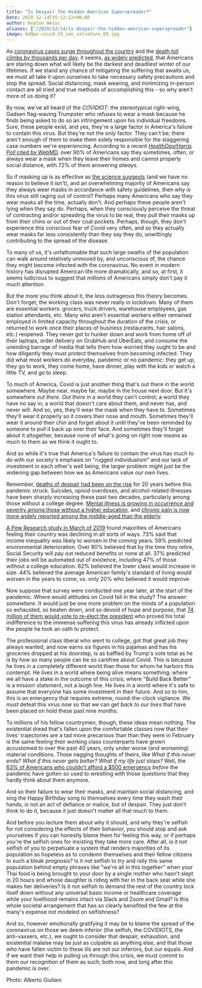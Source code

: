 ```yaml
---
title: "Is Despair the Hidden American Superspreader?"
Date: 2020-12-14T15:12:12+00:00
author: Keaton Weiss
aliases: ["/2020/12/14/is-despair-the-hidden-american-superspreader"]
image: 640px-covid-19_san_salvatore_09.jpg
---
```


As [coronavirus cases surge throughout the country](https://www.google.com/search?q=coronavirus+new+cases&rlz=1C5CHFA_enUS890US890&oq=coronavirus+new+cases&aqs=chrome.0.69i59l3j0i402j0i131i433l2j0l2.2977j0j4&sourceid=chrome&ie=UTF-8) and the [death toll climbs by thousands per day](https://www.google.com/search?q=coronavirus+new+cases&rlz=1C5CHFA_enUS890US890&oq=coronavirus+new+cases&aqs=chrome.0.69i59l3j0i402j0i131i433l2j0l2.2977j0j4&sourceid=chrome&ie=UTF-8), it seems, [as widely predicted](https://www.healthline.com/health-news/the-us-is-likely-headed-for-a-dark-winter-heres-what-that-means), that Americans are staring down what will likely be the darkest and deadliest winter of our lifetimes. If we stand any chance of mitigating the suffering that awaits us, we must all take it upon ourselves to take necessary safety precautions and stop the spread. Social distancing, mask wearing, and minimizing in-person contact are all tried and true methods of accomplishing this - so why aren't more of us doing it?

By now, we've all heard of the *COVIDIOT*: the stereotypical right-wing, Gadsen flag-waving Trumpster who refuses to wear a mask because he finds being asked to do so an infringement upon his individual freedoms. Sure, these people exist, and yes, they're a large factor in America's failure to contain this virus. But they're not the only factor. They can't be; there aren't enough of them to make them solely responsible for the staggering case numbers we're experiencing. According to a recent [*HealthDay/Harris Poll* cited by WebMD](https://www.webmd.com/lung/news/20201022/mask-use-by-americans-now-tops-90-poll-finds#1), over 90% of Americans say they sometimes, often, or always wear a mask when they leave their homes and cannot properly social distance, with 72% of them answering *always*.

So if masking up is as effective as [the science suggests](https://files.fast.ai/papers/masks_lit_review.pdf) (and we have no reason to believe it isn't), and an overwhelming majority of Americans say they always wear masks in accordance with safety guidelines, then why is this virus still raging out of control? Perhaps many Americans who say they wear masks all the time, actually don't. And perhaps these people aren't lying when they say do. Perhaps, when they consciously perceive the threat of contracting and/or spreading the virus to be real, they pull their masks up from their chins or out of their coat pockets. Perhaps, though, they don't experience this conscious fear of Covid very often, and so they actually wear masks far less consistently than they say they do, unwittingly contributing to the spread of the disease.

To many of us, it's unfathomable that such large swaths of the population can walk around relatively unmoved by, and unconscious of, the chance they might become infected with the coronavirus. No event in modern history has disrupted American life more dramatically, and so, at first, it seems ludicrous to suggest that millions of Americans simply don't pay it much attention. 

But the more you think about it, the less outrageous this theory becomes. Don't forget, the working class was never really in lockdown. Many of them are essential workers: grocers, truck drivers, warehouse employees, gas station attendants, etc. Many who aren't essential workers either remained employed in limited capacity throughout the duration of the crisis, or returned to work once their places of business (restaurants, hair salons, etc.) reopened. They never got to hunker down and work from home off of their laptops, order delivery on GrubHub and UberEats, and consume the unending barrage of media that tells them how worried they ought to be and how diligently they must protect themselves from becoming infected. They did what most workers do everyday, pandemic or no pandemic: they get up, they go to work, they come home, have dinner, play with the kids or watch a little TV, and go to sleep.

To much of America, Covid is just another thing that's out there in the world somewhere. Maybe near, maybe far, maybe in the house next door. But it's somewhere *out there*. *Out there* in a world they can't control; a world they have no say in; a world that doesn't care about them, and never has, and never will. And so, yes, they'll wear the mask when they have to. Sometimes they'll wear it properly so it covers their nose and mouth. Sometimes they'll wear it around their chin and forget about it until they've been reminded by someone to pull it back up over their face. And sometimes they'll forget about it altogether, because none of what's going on right now means as much to them as we think it ought to.

And so while it's true that America's failure to contain the virus has much to do with our society's emphasis on "rugged individualism" and our lack of investment in each other's well being, the larger problem might just be the widening gap between how we as Americans value *our own* lives.

Remember, [deaths of despair had been on the rise](https://www.jec.senate.gov/public/index.cfm/republicans/2019/9/long-term-trends-in-deaths-of-despair) for 20 years before this pandemic struck. Suicides, opioid overdoses, and alcohol-related illnesses have been sharply increasing these past two decades, particularly among those without a college degree. [Mental illness is growing in occurrence and severity among those without a higher education](https://www.npr.org/2020/03/18/817687042/deaths-of-despair-examines-the-steady-erosion-of-u-s-working-class-life), and [chronic pain is now more widely reported among the middle-aged than the elderly](https://www.usnews.com/news/health-news/articles/2020-09-21/middle-aged-americans-report-more-pain-than-seniors).

[A Pew Research study in March of 2019](https://www.pewsocialtrends.org/2019/03/21/public-sees-an-america-in-decline-on-many-fronts/) found majorities of Americans feeling their country was declining in all sorts of ways. 73% said that income inequality was likely to worsen in the coming years. 59% predicted environmental deterioration. Over 80% believed that by the time they retire, Social Security will pay out reduced benefits or none at all. 37% predicted their jobs will be automated out of existence, including 47% of those without a college education. 62% believed the lower class would increase in size. 44% believed the average American family's standard of living would worsen in the years to come, vs. only 20% who believed it would improve.

Now suppose that survey were conducted one year later, at the start of the pandemic. Where would attitudes on Covid fall in the study? The answer: *somewhere.* It would just be one more problem on the minds of a population so exhausted, so beaten down, and so devoid of hope and purpose, that [74 million of them would vote to re-elect the president](https://www.google.com/search?q=thow+many+votes+did+trump+get+in+2020&oq=thow+many+votes+did+trump+get+in+2020&aqs=chrome..69i57.7455j0j4&sourceid=chrome&ie=UTF-8) who proved his total indifference to the immense suffering this virus has already inflicted upon the people he took an oath to protect.

The professional class liberal who went to college, got that great job they always wanted, and now earns six figures in his pajamas and has his groceries dropped at his doorstep, is as baffled by Trump's vote total as he is by how so many people can be so carefree about Covid. This is because he lives in a completely different world than those for whom he harbors this contempt. He lives in a world where being alive means something; where we all have a stake in the outcome of this crisis; where "Build Back Better" is a mission statement, not a laugh line. He lives in a world where it's safe to assume that everyone has some investment in their future. And so to him, this is an emergency that requires extreme, round-the-clock vigilance. We *must* defeat this virus *now* so that we can get *back to our lives* that have been placed on hold these past nine months.

To millions of his fellow countrymen, though, these ideas mean nothing. The existential dread that's fallen upon the comfortable classes now that their lives' trajectories are a tad more precarious than than they were in February is the same feeling their working class counterparts have grown accustomed to over the past 40 years, only under worse (and worsening) material conditions. Those nagging thoughts of theirs, like *What if this never ends? What if this never gets better?* *What if my life just stops?* Well, the [63% of Americans who couldn't afford a $500 emergency](https://www.forbes.com/sites/maggiemcgrath/2016/01/06/63-of-americans-dont-have-enough-savings-to-cover-a-500-emergency/?sh=91d4d3b4e0d9) *before* the pandemic have gotten so used to wrestling with those questions that they hardly think about them anymore. 

And so their failure to wear their masks, and maintain social distancing, and sing the Happy Birthday song to themselves every time they wash their hands, is not an act of defiance or malice, but of despair. They just don't think to do it, because it just doesn't matter all that much to them.

And before you lecture them about why it should, and why they're selfish for not considering the effects of their behavior, you should stop and ask yourselves if you can honestly blame them for feeling this way, or if perhaps you're the selfish ones for insisting they take more care. After all, is it not selfish of you to perpetuate a system that renders majorities of its population so hopeless as to condemn themselves and their fellow citizens to such a bleak prognosis? Is it not selfish to try and rally this same population behind empty phrases like "we're all in this together" when your Thai food is being brought to your door by a single mother who hasn't slept in 20 hours and whose daughter is riding with her in the back seat while she makes her deliveries? Is it not selfish to demand the rest of the country lock itself down without any universal basic income or healthcare coverage while your livelihood remains intact via Slack and Zoom and Gmail? Is this whole societal arrangement that has so clearly benefited the few at the many's expense not modeled on selfishness?

And so, however emotionally gratifying it may be to blame the spread of the coronavirus on those we deem inferior (the selfish, the COVIDIOTS, the anti-vaxxers, etc.), we ought to consider that despair, exhaustion, and existential malaise may be just as culpable as anything else, and that those who have fallen victim to these ills are not our inferiors, but our equals. And if we want their help in pulling us through this crisis, we must commit to them our recognition of them as such, both now, and long after this pandemic is over.

Photo: Alberto Giuliani
